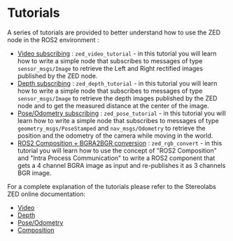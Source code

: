# Tutorials
A series of tutorials are provided to better understand how to use the ZED node in the ROS2 environment :

- [Video subscribing](./zed_video_tutorial) : `zed_video_tutorial` - in this tutorial you will learn how to write a simple node that subscribes to messages of type `sensor_msgs/Image` to retrieve the Left and Right rectified images published by the ZED node.
- [Depth subscribing](./zed_depth_tutorial) : `zed_depth_tutorial` - in this tutorial you will learn how to write a simple node that subscribes to messages of type `sensor_msgs/Image` to retrieve the depth images published by the ZED node and to get the measured distance at the center of the image.
- [Pose/Odometry subscribing](./zed_pose_tutorial) : `zed_pose_tutorial` - in this tutorial you will learn how to write a simple node that subscribes to messages of type `geometry_msgs/PoseStamped` and `nav_msgs/Odometry` to retrieve the position and the odometry of the camera while moving in the world.
- [ROS2 Composition + BGRA2BGR conversion](./zed_rgb_convert) : `zed_rgb_convert` - in this tutorial you will learn how to use the concept of "ROS2 Composition" and "Intra Process Communication" to write a ROS2 component that gets a 4 channel BGRA image as input and re-publishes it as 3 channels BGR image.

For a complete explanation of the tutorials please refer to the Stereolabs ZED online documentation:

- [Video](https://www.stereolabs.com/docs/ros2/video/)
- [Depth](https://www.stereolabs.com/docs/ros2/depth_sensing/)
- [Pose/Odometry](https://www.stereolabs.com/docs/ros2/position/)
- [Composition](https://www.stereolabs.com/docs/ros2/ros2_composition/)

